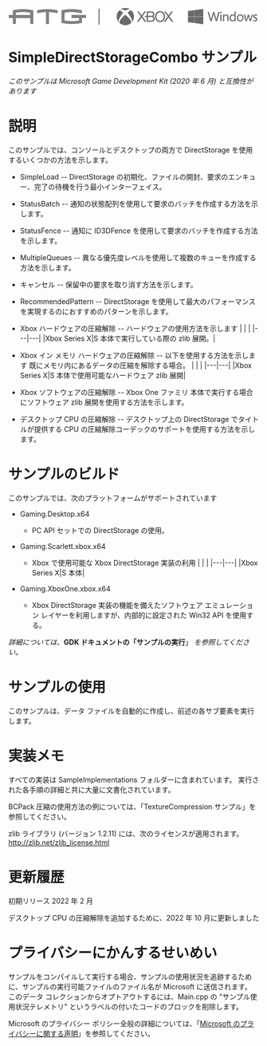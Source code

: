 ![](./media/image1.png)

# SimpleDirectStorageCombo サンプル

*このサンプルは Microsoft Game Development Kit (2020 年 6 月) と互換性があります*

# 説明

このサンプルでは、コンソールとデスクトップの両方で DirectStorage を使用するいくつかの方法を示します。

- SimpleLoad -- DirectStorage の初期化、ファイルの開封、要求のエンキュー、完了の待機を行う最小インターフェイス。

- StatusBatch -- 通知の状態配列を使用して要求のバッチを作成する方法を示します。

- StatusFence -- 通知に ID3DFence を使用して要求のバッチを作成する方法を示します。

- MultipleQueues -- 異なる優先度レベルを使用して複数のキューを作成する方法を示します。

- キャンセル -- 保留中の要求を取り消す方法を示します。

- RecommendedPattern -- DirectStorage を使用して最大のパフォーマンスを実現するのにおすすめのパターンを示します。

- Xbox ハードウェアの圧縮解除 -- ハードウェアの使用方法を示します
   | | |
   |---|---|
   |Xbox Series X|S 本体で実行している際の zlib 展開。|

- Xbox イン メモリ ハードウェアの圧縮解除 -- 以下を使用する方法を示します
   既にメモリ内にあるデータの圧縮を解除する場合。
   | | |
   |---|---|
   |Xbox Series X|S 本体で使用可能なハードウェア zlib 展開|

- Xbox ソフトウェアの圧縮解除 -- Xbox One ファミリ 本体で実行する場合にソフトウェア zlib 展開を使用する方法を示します。

- デスクトップ CPU の圧縮解除 -- デスクトップ上の DirectStorage でタイトルが提供する CPU の圧縮解除コーデックのサポートを使用する方法を示します。

# サンプルのビルド

このサンプルでは、次のプラットフォームがサポートされています

- Gaming.Desktop.x64

   - PC API セットでの DirectStorage の使用。

- Gaming.Scarlett.xbox.x64

   - Xbox で使用可能な Xbox DirectStorage 実装の利用
      | | |
      |---|---|
      |Xbox Series X|S 本体|

- Gaming.XboxOne.xbox.x64

   - Xbox DirectStorage 実装の機能を備えたソフトウェア エミュレーション レイヤーを利用しますが、内部的に設定された Win32 API を使用する。

*詳細については*、__GDK ドキュメントの「サンプルの実行__」 *を参照してください。*

# サンプルの使用

このサンプルは、データ ファイルを自動的に作成し、前述の各サブ要素を実行します。

# 実装メモ

すべての実装は SampleImplementations フォルダーに含まれています。 実行された各手順の詳細と共に大量に文書化されています。

BCPack 圧縮の使用方法の例については、「TextureCompression サンプル」を参照してください。

zlib ライブラリ (バージョン 1.2.11) には、次のライセンスが適用されます。 <http://zlib.net/zlib_license.html>

# 更新履歴

初期リリース 2022 年 2 月

デスクトップ CPU の圧縮解除を追加するために、2022 年 10 月に更新しました

# プライバシーにかんするせいめい

サンプルをコンパイルして実行する場合、サンプルの使用状況を追跡するために、サンプルの実行可能ファイルのファイル名が Microsoft に送信されます。 このデータ コレクションからオプトアウトするには、Main.cpp の "サンプル使用状況テレメトリ" というラベルの付いたコードのブロックを削除します。

Microsoft のプライバシー ポリシー全般の詳細については、「[Microsoft のプライバシーに関する声明](https://privacy.microsoft.com/en-us/privacystatement/)」を参照してください。


